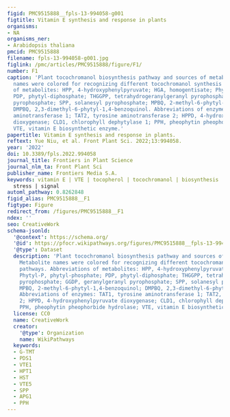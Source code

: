 ```yaml
---
figid: PMC9515888__fpls-13-994058-g001
figtitle: Vitamin E synthesis and response in plants
organisms:
- NA
organisms_ner:
- Arabidopsis thaliana
pmcid: PMC9515888
filename: fpls-13-994058-g001.jpg
figlink: /pmc/articles/PMC9515888/figure/F1/
number: F1
caption: 'Plant tocochromanol biosynthesis pathway and sources of metabolites. Metabolite
  names were colored for recognizing different tocochromanol synthesis pathways. Abbreviations
  of metabolites: HPP, 4-hydroxyphenylpyruvate; HGA, homogentisate; Phytyl-P, phytyl-phosphate;
  PDP, phytyl-diphosphate; THGGPP, tetrahydrogeranylgeranyl pyrophosphate; GGDP, geranylgeranyl
  pyrophosphate; SPP, solanesyl pyrophosphate; MPBQ, 2-methyl-6-phytyl-1,4-benzoquinol;
  DMPBQ, 2,3-dimethyl-6-phytyl-1,4-benzoquinol. Abbreviations of enzymes: TAT1, tyrosine
  aminotransferase 1; TAT2, tyrosine aminotransferase 2; HPPD, 4-hydroxyphenylpyruvate
  dioxygenase; CLD1, chlorophyll dephytylase 1; PPH, pheophytin pheophorbide hydrolase;
  VTE, vitamin E biosynthetic enzyme.'
papertitle: Vitamin E synthesis and response in plants.
reftext: Yue Niu, et al. Front Plant Sci. 2022;13:994058.
year: '2022'
doi: 10.3389/fpls.2022.994058
journal_title: Frontiers in Plant Science
journal_nlm_ta: Front Plant Sci
publisher_name: Frontiers Media S.A.
keywords: vitamin E | VTE | tocopherol | tocochromanol | biosynthesis | pathway |
  stress | signal
automl_pathway: 0.8262848
figid_alias: PMC9515888__F1
figtype: Figure
redirect_from: /figures/PMC9515888__F1
ndex: ''
seo: CreativeWork
schema-jsonld:
  '@context': https://schema.org/
  '@id': https://pfocr.wikipathways.org/figures/PMC9515888__fpls-13-994058-g001.html
  '@type': Dataset
  description: 'Plant tocochromanol biosynthesis pathway and sources of metabolites.
    Metabolite names were colored for recognizing different tocochromanol synthesis
    pathways. Abbreviations of metabolites: HPP, 4-hydroxyphenylpyruvate; HGA, homogentisate;
    Phytyl-P, phytyl-phosphate; PDP, phytyl-diphosphate; THGGPP, tetrahydrogeranylgeranyl
    pyrophosphate; GGDP, geranylgeranyl pyrophosphate; SPP, solanesyl pyrophosphate;
    MPBQ, 2-methyl-6-phytyl-1,4-benzoquinol; DMPBQ, 2,3-dimethyl-6-phytyl-1,4-benzoquinol.
    Abbreviations of enzymes: TAT1, tyrosine aminotransferase 1; TAT2, tyrosine aminotransferase
    2; HPPD, 4-hydroxyphenylpyruvate dioxygenase; CLD1, chlorophyll dephytylase 1;
    PPH, pheophytin pheophorbide hydrolase; VTE, vitamin E biosynthetic enzyme.'
  license: CC0
  name: CreativeWork
  creator:
    '@type': Organization
    name: WikiPathways
  keywords:
  - G-TMT
  - PDS1
  - VTE1
  - HPT1
  - HST
  - VTE5
  - SPP
  - APG1
  - PPH
---
```

